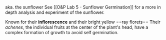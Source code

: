 aka. the sunflower
See [[O&P Lab 5 - Sunflower Germination]] for a more in depth analysis and experiment of the sunflower.

Known for their **inflorescence** and their bright yellow ==ray florets==
Their *achenes*, the individual fruits at the center of the plant's head, have a complex formation of growth to avoid self germination.